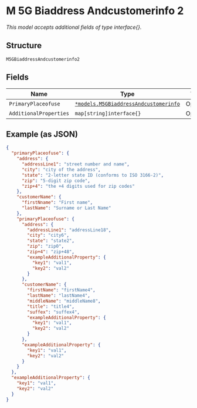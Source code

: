 
# M 5G Biaddress Andcustomerinfo 2

*This model accepts additional fields of type interface{}.*

## Structure

`M5GBiaddressAndcustomerinfo2`

## Fields

| Name | Type | Tags | Description |
|  --- | --- | --- | --- |
| `PrimaryPlaceofuse` | [`*models.M5GBiaddressAndcustomerinfo`](../../doc/models/m-5g-biaddress-andcustomerinfo.md) | Optional | - |
| `AdditionalProperties` | `map[string]interface{}` | Optional | - |

## Example (as JSON)

```json
{
  "primaryPlaceofuse": {
    "address": {
      "addressLine1": "street number and name",
      "city": "city of the address",
      "state": "2-letter state ID (conforms to ISO 3166-2)",
      "zip": "5-digit zip code",
      "zip+4": "the +4 digits used for zip codes"
    },
    "customerName": {
      "firstNname": "First name",
      "lastName": "Surname or Last Name"
    },
    "primaryPlaceofuse": {
      "address": {
        "addressLine1": "addressLine18",
        "city": "city6",
        "state": "state2",
        "zip": "zip0",
        "zip+4": "zip+48",
        "exampleAdditionalProperty": {
          "key1": "val1",
          "key2": "val2"
        }
      },
      "customerName": {
        "firstName": "firstName4",
        "lastName": "lastName4",
        "middleName": "middleName8",
        "title": "title4",
        "suffex": "suffex4",
        "exampleAdditionalProperty": {
          "key1": "val1",
          "key2": "val2"
        }
      },
      "exampleAdditionalProperty": {
        "key1": "val1",
        "key2": "val2"
      }
    }
  },
  "exampleAdditionalProperty": {
    "key1": "val1",
    "key2": "val2"
  }
}
```

